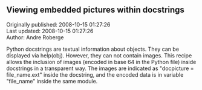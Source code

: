 ## Viewing embedded pictures within docstrings  
Originally published: 2008-10-15 01:27:26  
Last updated: 2008-10-15 01:27:26  
Author: Andre Roberge  
  
Python docstrings are textual information about objects.  They can be displayed via help(obj).  However, they can not contain images.  This recipe allows the inclusion of images (encoded in base 64 in the Python file) inside docstrings in a transparent way.  The images are indicated as "docpicture = file_name.ext" inside the docstring, and the encoded data is in variable "file_name" inside the same module.